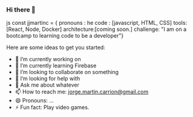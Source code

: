 ### Hi there 👋
js
const jjmartinc = {
pronouns : he
code : [javascript, HTML, CSS]
tools: [React, Node, Docker]
architecture:[coming soon.]
challenge: "I am on a bootcamp to learning code to be a developer"}



Here are some ideas to get you started:

- 🔭 I’m currently working on
- 🌱 I’m currently learning Firebase
- 👯 I’m looking to collaborate on something
- 🤔 I’m looking for help with 
- 💬 Ask me about whatever
- 📫 How to reach me: jorge.martin.carrion@gmail.com
- 😄 Pronouns: ...
- ⚡ Fun fact: Play video games.


